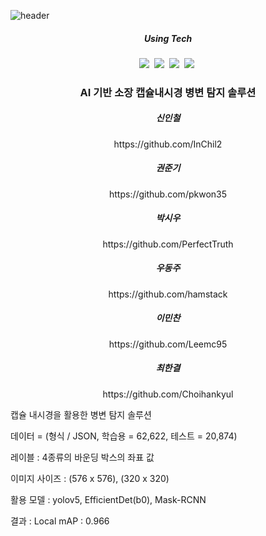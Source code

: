 ![header](https://capsule-render.vercel.app/api?type=waving&color=random&text=Detection_of_Lesions&animation=fadeIn&fontColor=B5B5B6)

<h5 align='center'> Using Tech </h5>

<p align='center'>
  <img src="https://img.shields.io/badge/Python-3766AB?style=flat-square&logo=Python&logoColor=white"/></a>&nbsp
  <img src="https://img.shields.io/badge/Jupyter-F37626?style=flat-square&logo=Jupyter&logoColor=white"/></a>&nbsp
  <img src="https://img.shields.io/badge/Colab-F9AB00?style=flat-square&logo=Google Colab&logoColor=white"/></a>&nbsp
  <img src="https://img.shields.io/badge/Numpy-013243?style=flat-square&logo=Numpy&logoColor=white"/></a>&nbsp
</p>


<h3 align='center'>AI 기반 소장 캡슐내시경 병변 탐지 솔루션</h3>

<h5 align='center'> 신인철 </h5>
<p align='center'>https://github.com/InChil2</p>
<h5 align='center'> 권준기 </h5>
<p align='center'>https://github.com/pkwon35</p>
<h5 align='center'> 박시우 </h5>
<p align='center'>https://github.com/PerfectTruth</p>
<h5 align='center'> 우동주 </h5>
<p align='center'>https://github.com/hamstack</p>
<h5 align='center'> 이민찬 </h5>
<p align='center'>https://github.com/Leemc95</p>
<h5 align='center'> 최한결 </h5>
<p align='center'>https://github.com/Choihankyul</p>

<p> 캡슐 내시경을 활용한 병변 탐지 솔루션</p>
<p> 데이터 = (형식 / JSON, 학습용 = 62,622, 테스트 = 20,874)</p>
<p> 레이블 : 4종류의 바운딩 박스의 좌표 값</p>
<p> 이미지 사이즈 : (576 x 576), (320 x 320)</p>
<p> 활용 모델 : yolov5, EfficientDet(b0), Mask-RCNN </p>
<p> 결과 : Local mAP : 0.966 </p>
